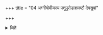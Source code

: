 +++
title = "04 अग्नीषोमीयस्य पशुपुरोडाशमष्टौ देवसुवां"

+++

<details><summary>थिते</summary>

अग्नीषोमीयस्य पशुपुरोडाशमष्टौ देवसुवां हवींष्यनुनिर्वपति ४
</details>
